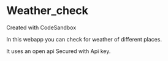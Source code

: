 # Weather_check
Created with CodeSandbox

In this webapp you can check for weather of different places.

It uses an open api Secured with Api key.
